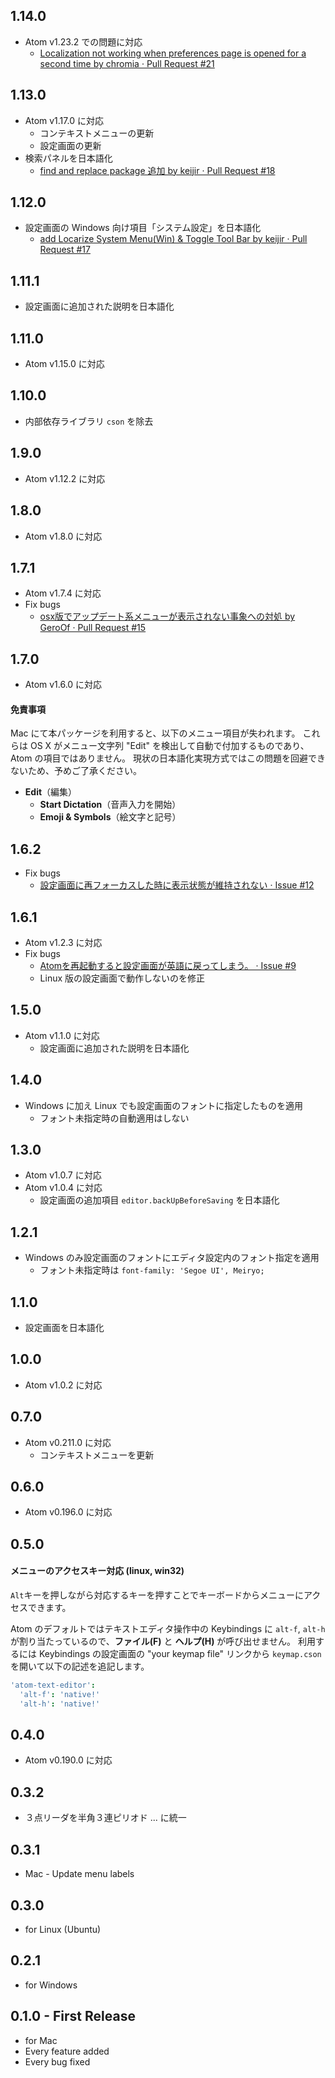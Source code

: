 ## 1.14.0
* Atom v1.23.2 での問題に対応
  - [Localization not working when preferences page is opened for a second time by chromia · Pull Request #21](https://github.com/syon/atom-japanese-menu/pull/21)

## 1.13.0
* Atom v1.17.0 に対応
  - コンテキストメニューの更新
  - 設定画面の更新
* 検索パネルを日本語化
  - [find and replace package 追加 by keijir · Pull Request \#18](https://github.com/syon/atom-japanese-menu/pull/18)

## 1.12.0
* 設定画面の Windows 向け項目「システム設定」を日本語化
  - [add Locarize System Menu\(Win\) & Toggle Tool Bar by keijir · Pull Request \#17](https://github.com/syon/atom-japanese-menu/pull/17)

## 1.11.1
* 設定画面に追加された説明を日本語化

## 1.11.0
* Atom v1.15.0 に対応

## 1.10.0
* 内部依存ライブラリ `cson` を除去

## 1.9.0
* Atom v1.12.2 に対応

## 1.8.0
* Atom v1.8.0 に対応

## 1.7.1
* Atom v1.7.4 に対応
* Fix bugs
  - [osx版でアップデート系メニューが表示されない事象への対処 by GeroOf · Pull Request #15](https://github.com/syon/atom-japanese-menu/pull/15)

## 1.7.0
* Atom v1.6.0 に対応

#### 免責事項
Mac にて本パッケージを利用すると、以下のメニュー項目が失われます。
これらは OS X がメニュー文字列 "Edit" を検出して自動で付加するものであり、Atom の項目ではありません。
現状の日本語化実現方式ではこの問題を回避できないため、予めご了承ください。

* __Edit__（編集）
  * __Start Dictation__（音声入力を開始）
  * __Emoji & Symbols__（絵文字と記号）

## 1.6.2
* Fix bugs  
  - [設定画面に再フォーカスした時に表示状態が維持されない · Issue #12](https://github.com/syon/atom-japanese-menu/issues/12)

## 1.6.1
* Atom v1.2.3 に対応
* Fix bugs  
  - [Atomを再起動すると設定画面が英語に戻ってしまう。 · Issue #9](https://github.com/syon/atom-japanese-menu/issues/9)
  - Linux 版の設定画面で動作しないのを修正

## 1.5.0
* Atom v1.1.0 に対応
    * 設定画面に追加された説明を日本語化

## 1.4.0
* Windows に加え Linux でも設定画面のフォントに指定したものを適用
    * フォント未指定時の自動適用はしない

## 1.3.0
* Atom v1.0.7 に対応
* Atom v1.0.4 に対応
    * 設定画面の追加項目 `editor.backUpBeforeSaving` を日本語化

## 1.2.1
* Windows のみ設定画面のフォントにエディタ設定内のフォント指定を適用
    * フォント未指定時は `font-family: 'Segoe UI', Meiryo;`

## 1.1.0
* 設定画面を日本語化

## 1.0.0
* Atom v1.0.2 に対応

## 0.7.0
* Atom v0.211.0 に対応
    * コンテキストメニューを更新

## 0.6.0
* Atom v0.196.0 に対応

## 0.5.0

#### メニューのアクセスキー対応 (linux, win32)

`Alt`キーを押しながら対応するキーを押すことでキーボードからメニューにアクセスできます。

Atom のデフォルトではテキストエディタ操作中の Keybindings に `alt-f`, `alt-h`
が割り当たっているので、__ファイル(F)__ と __ヘルプ(H)__ が呼び出せません。
利用するには Keybindings の設定画面の "your keymap file" リンクから
`keymap.cson` を開いて以下の記述を追記します。

```cson
'atom-text-editor':
  'alt-f': 'native!'
  'alt-h': 'native!'
```

## 0.4.0
* Atom v0.190.0 に対応

## 0.3.2
* ３点リーダを半角３連ピリオド ... に統一

## 0.3.1
* Mac - Update menu labels

## 0.3.0
* for Linux (Ubuntu)

## 0.2.1
* for Windows

## 0.1.0 - First Release
* for Mac
* Every feature added
* Every bug fixed
